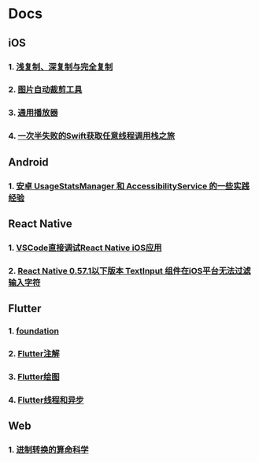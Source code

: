 # Docs

## iOS

### 1. [浅复制、深复制与完全复制](https://github.com/cp110/Docs/blob/master/OC/%E6%B5%85%E5%A4%8D%E5%88%B6%E3%80%81%E6%B7%B1%E5%A4%8D%E5%88%B6%E4%B8%8E%E5%AE%8C%E5%85%A8%E5%A4%8D%E5%88%B6.md)
### 2. [图片自动裁剪工具](https://github.com/cp110/ImageCropper)
### 3. [通用播放器](https://github.com/cp110/Player)
### 4. [一次半失败的Swift获取任意线程调用栈之旅](https://github.com/cp110/Backtrace)

## Android

### 1. [安卓 UsageStatsManager 和 AccessibilityService 的一些实践经验](https://github.com/cp110/SelfControl)

## React Native

### 1. [VSCode直接调试React Native iOS应用](https://github.com/cp110/Docs/blob/master/React%20Native/1%E3%80%81VSCode%E7%9B%B4%E6%8E%A5%E8%B0%83%E8%AF%95React%20Native%20iOS%E5%BA%94%E7%94%A8.md)
### 2. [React Native 0.57.1以下版本 TextInput 组件在iOS平台无法过滤输入字符](https://github.com/cp110/Docs/blob/master/React%20Native/2%E3%80%81React%20Native%200.57.1%E4%BB%A5%E4%B8%8B%E7%89%88%E6%9C%AC%20TextInput%E7%BB%84%E4%BB%B6%E5%9C%A8iOS%E5%B9%B3%E5%8F%B0%E6%97%A0%E6%B3%95%E8%BF%87%E6%BB%A4%E8%BE%93%E5%85%A5%E5%AD%97%E7%AC%A6.md)

## Flutter

### 1. [foundation](https://github.com/cp110/Docs/blob/master/Flutter/foundation.md)
### 2. [Flutter注解](https://github.com/cp110/Docs/blob/master/Flutter/foundation/Annotation.md)
### 3. [Flutter绘图](https://github.com/cp110/Docs/blob/master/Flutter/Canvas/Flutter%E7%BB%98%E5%9B%BE.md)
### 4. [Flutter线程和异步](https://github.com/cp110/Docs/blob/master/Flutter/isolate/Flutter%E7%BA%BF%E7%A8%8B%E5%92%8C%E5%BC%82%E6%AD%A5.md)

## Web

### 1. [进制转换的算命科学](https://github.com/cp110/Fortunetell)
